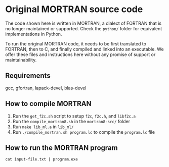 # Original MORTRAN source code
The code shown here is written in MORTRAN, a dialect of FORTRAN that
is no longer maintained or supported. Check the `python/` folder for
equivalent implementations in Python.

To run the original MORTRAN code, it needs to be first translated to
FORTRAN, then to C, and finally compiled and linked into an executable.
We offer these files and instructions here without any promise of support
or maintainability.

## Requirements
gcc, gfortran, lapack-devel, blas-devel

## How to compile MORTRAN
1. Run the `get_f2c.sh` script to setup `f2c`, `f2c.h`, and `libf2c.a`
2. Run the `compile_mortran8.sh` in the `mortran8-src/` folder
3. Run `make lib_ml.a` in `lib_ml/`
4. Run `./compile_mortran.sh program.lc` to compile the `program.lc` file

## How to run the MORTRAN program
`cat input-file.txt | program.exe`
